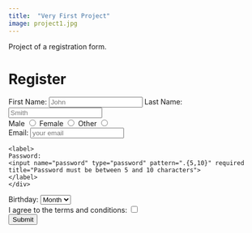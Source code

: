 ```yaml
---
title:  "Very First Project"
image: project1.jpg
---
```

Project of a registration form. 

<html>
<head>
<title>Form Demo</title>
</head>
<body>
<h1>Register</h1>

<form>
	<label for="first">First Name:</label>
	<input name="first" id="first" type="text" placeholder="John" required>
	<label for="last">Last Name:</label>
	<input name="last" id="last" type="text" placeholder="Smith" required>

<div>
<label for="male">Male</label>
<input id="male" name="gender" type="radio" value="male">
<label for="female">Female</label>
<input id="female" name="gender" type="radio" value="female">
<label for="other">Other</label>
<input id="other" name="gender" type="radio" value="other">
</div>

<div>
	<label>
	Email:
	<input name="email" type="email" placeholder="your email" required>
	</label>

	<label>
	Password:
	<input name="password" type="password" pattern=".{5,10}" required title="Password must be between 5 and 10 characters">
	</label>
	</div>

<div>
<label>
Birthday:
	<select name="month">
	<option>Month</option>
	<option>Jan</option>
	<option>Feb</option>
	<option>Mar</option>
	<option>Apr</option>
	<option>May</option>
	<option>Jun</option>
	<option>Jul</option>
	<option>Aug</option>
	<option>Sep</option>
	<option>Oct</option>
	<option>Nov</option>
	<option>Dec</option>

	</select>

	<select month="day">
	<option>Day</option>
	<option>1</option>
	<option>2</option>
	<option>3</option>
	<option>4</option>
	<option>5</option>
	<option>6</option>
	<option>7</option>
	<option>8</option>
	<option>9</option>
	<option>10</option>
	<option>11</option>
	<option>12</option>
	<option>13</option>
	<option>14</option>
	<option>15</option>
	<option>16</option>
	<option>17</option>
	<option>18</option>
	<option>19</option>
	<option>20</option>
	<option>21</option>
	<option>22</option>
	<option>23</option>
	<option>24</option>
	<option>25</option>
	<option>26</option>
	<option>27</option>
	<option>28</option>
	<option>29</option>
	<option>30</option>
	</select>

	<select month="year">
	<option>Year</option>
	<option>1999</option>
	<option>2000</option>
	<option>2001</option>
	</select>
</label>
</div>

<div>
<label for="agreed">I agree to the terms and conditions:</label>
<input id="agreed" name="agreed" type="checkbox">

</div>


<input type="submit">

</form>
</body>
</html>
